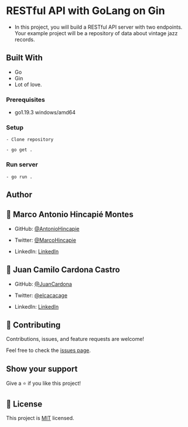# RESTful API with GoLang on Gin

- In this project, you will build a RESTful API server with two endpoints. Your example project will be a repository of data about vintage jazz records.

## Built With

- Go
- Gin
- Lot of love.

### Prerequisites

- go1.19.3 windows/amd64

### Setup

```
- Clone repository

- go get .
```

### Run server

```
- go run .
```

## Author

## 👤 **Marco Antonio Hincapié Montes**

- GitHub: [@AntonioHincapie](https://github.com/AntonioHincapie)

- Twitter: [@MarcoHincapie](https://twitter.com/MarcoHincapie)

- LinkedIn: [LinkedIn](https://www.linkedin.com/in/antoniohincapie/)

## 👤 **Juan Camilo Cardona Castro**

- GitHub: [@JuanCardona](https://github.com/unjuandon)

- Twitter: [@elcacacage](https://twitter.com/Elcacacage)

- LinkedIn: [LinkedIn](https://www.linkedin.com/in/juan-camilo-cardona-castro-aa7571167/)

## 🤝 Contributing

Contributions, issues, and feature requests are welcome!

Feel free to check the [issues page](../../issues/).

## Show your support

Give a ⭐️ if you like this project!

## 📝 License

This project is [MIT](./LICENSE) licensed.
